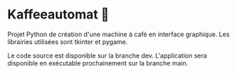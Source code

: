 # Kaffeeautomat 🐍
Projet Python de création d'une machine à café en interface graphique. Les librairies utilisées sont tkinter et pygame.

Le code source est disponible sur la branche dev.
L'application sera disponible en exécutable prochainement sur la branche main.
